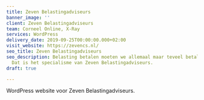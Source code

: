 ```yaml
---
title: Zeven Belastingadviseurs
banner_image: ''
client: Zeven Belastingadviseurs
team: Corneel Online, X-Ray
services: WordPress
delivery_date: 2019-09-25T00:00:00.000+02:00
visit_website: https://zevencs.nl/
seo_title: Zeven Belastingadviseurs
seo_description: Belasting betalen moeten we allemaal maar teveel betalen wil niemand.
  Dat is het specialisme van Zeven Belastingadviseurs.
draft: true

---
```

WordPress website voor Zeven Belastingadviseurs.